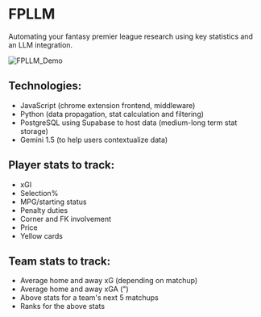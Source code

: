 # FPLLM
Automating your fantasy premier league research using key statistics and an LLM integration. 

![FPLLM_Demo](https://github.com/user-attachments/assets/7a1fb294-2bd1-4312-a6bc-634448ba7ee3)


## Technologies:
- JavaScript (chrome extension frontend, middleware)
- Python (data propagation, stat calculation and filtering)
- PostgreSQL using Supabase to host data (medium-long term stat storage)
- Gemini 1.5 (to help users contextualize data)

## Player stats to track:
- xGI
- Selection%
- MPG/starting status
- Penalty duties
- Corner and FK involvement
- Price
- Yellow cards


## Team stats to track:
- Average home and away xG (depending on matchup)
- Average home and away xGA (")
- Above stats for a team's next 5 matchups
- Ranks for the above stats

